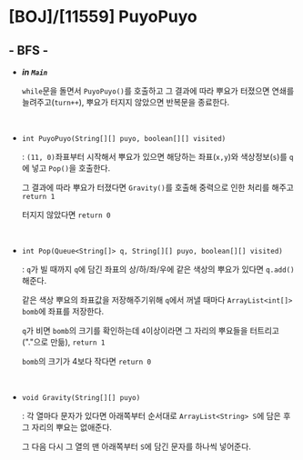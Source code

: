 # [BOJ]/[11559] PuyoPuyo

## - BFS -

* ***in `Main`***

  `while`문을 돌면서 `PuyoPuyo()`를 호출하고 그 결과에 따라 뿌요가 터졌으면 연쇄를 늘려주고(`turn++`), 뿌요가 터지지 않았으면 반복문을 종료한다. 

  <br>

* `int PuyoPuyo(String[][] puyo, boolean[][] visited)` 

  : `(11, 0)`좌표부터 시작해서 뿌요가 있으면 해당하는 좌표(`x,y`)와 색상정보(`s`)를 `q`에 넣고 `Pop()`을 호출한다.

  그 결과에 따라 뿌요가 터졌다면 `Gravity()`를 호출해 중력으로 인한 처리를 해주고 `return 1`

  터지지 않았다면 `return 0`

  </br>

* `int Pop(Queue<String[]> q, String[][] puyo, boolean[][] visited)`

  : `q`가 빌 때까지 `q`에 담긴 좌표의 상/하/좌/우에 같은 색상의 뿌요가 있다면 `q.add()`해준다.

  같은 색상 뿌요의 좌표값을 저장해주기위해 `q`에서 꺼낼 때마다 `ArrayList<int[]> bomb`에 좌표를 저장한다.

  `q`가 비면 `bomb`의 크기를 확인하는데 `4`이상이라면 그 자리의 뿌요들을 터트리고("."으로 만듦), `return 1`

  `bomb`의 크기가 4보다 작다면 `return 0`

  </br>

* `void Gravity(String[][] puyo)`

  : 각 열마다 문자가 있다면 아래쪽부터 순서대로 `ArrayList<String> S`에 담은 후 그 자리의 뿌요는 없애준다.

  그 다음 다시 그 열의 맨 아래쪽부터 `S`에 담긴 문자를 하나씩 넣어준다.

  

